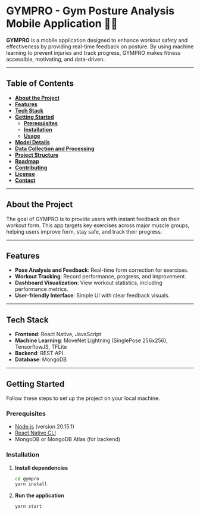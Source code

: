 # **GYMPRO - Gym Posture Analysis Mobile Application** 📱💪

**GYMPRO** is a mobile application designed to enhance workout safety and effectiveness by providing real-time feedback on posture. By using machine learning to prevent injuries and track progress, GYMPRO makes fitness accessible, motivating, and data-driven.

---

## **Table of Contents**
- [**About the Project**](#about-the-project)
- [**Features**](#features)
- [**Tech Stack**](#tech-stack)
- [**Getting Started**](#getting-started)
  - [**Prerequisites**](#prerequisites)
  - [**Installation**](#installation)
  - [**Usage**](#usage)
- [**Model Details**](#model-details)
- [**Data Collection and Processing**](#data-collection-and-processing)
- [**Project Structure**](#project-structure)
- [**Roadmap**](#roadmap)
- [**Contributing**](#contributing)
- [**License**](#license)
- [**Contact**](#contact)

---

## **About the Project**

The goal of GYMPRO is to provide users with instant feedback on their workout form. This app targets key exercises across major muscle groups, helping users improve form, stay safe, and track their progress.

---

## **Features**

- **Pose Analysis and Feedback**: Real-time form correction for exercises.
- **Workout Tracking**: Record performance, progress, and improvement.
- **Dashboard Visualization**: View workout statistics, including performance metrics.
- **User-friendly Interface**: Simple UI with clear feedback visuals.

---

## **Tech Stack**

- **Frontend**: React Native, JavaScript
- **Machine Learning**: MoveNet Lightning (SinglePose 256x256), TensorflowJS, TFLite
- **Backend**: REST API
- **Database**: MongoDB

---

## **Getting Started**

Follow these steps to set up the project on your local machine.

### **Prerequisites**

- [Node.js](https://nodejs.org/) (version 20.15.1)
- [React Native CLI](https://reactnative.dev/docs/environment-setup)
- MongoDB or MongoDB Atlas (for backend)

### **Installation**

1. **Install dependencies**
   ```bash
   cd gympro
   yarn install

2. **Run the application**
   ```bash
   yarn start
